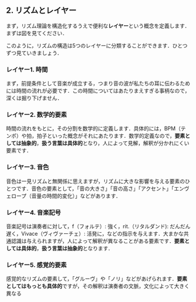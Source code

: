 ## 2. リズムとレイヤー

まず，リズム理論を構造化するうえで便利な**レイヤー**という概念を定義します．まずは図を見てください．

このように，リズムの構造は5つのレイヤーに分類することができます．ひとつずつ見ていきましょう．

### レイヤー1. 時間
まず，前提条件として音楽が成立する，つまり音の波が私たちの耳に伝わるためには時間の流れが必要です．この時間についてはあたりまえすぎる事柄なので，深くは掘り下げません．

### レイヤー2. 数学的要素
時間の流れをもとに，その分割を数学的に定義します．具体的には，BPM（テンポ）や拍，拍子といった概念がそれにあたります．数学的定義なので，**要素としては抽象的**，**扱う言葉は具体的**となり，人によって見解，解釈が分かれにくい要素です．

### レイヤー3. 音色
音色は一見リズムと無関係に思えますが，リズムに大きな影響を与える要素のひとつです．音色の要素として，「音の大きさ」「音の高さ」「アクセント」「エンヴェロープ（音量の時間的変化）」などがあります．

### レイヤー4. 音楽記号
音楽記号は演奏者に対して，f（フォルテ）: 強く，rit.（リタルダンド): だんだん遅く，Vivace（ヴィヴァーチェ）: 活発に，などの指示を与えます．大まかな共通認識は与えられますが，人によって解釈が異なることがある要素です．**要素としては具体的**，**扱う言葉は抽象的**となります．

### レイヤー5. 感覚的要素
感覚的なリズムの要素して，「グルーヴ」や「ノリ」などがあげられます．**要素としてはもっとも具体的**ですが，その解釈は演奏者の文脈，文化によって大きく異なる